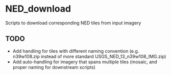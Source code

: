 # NED_download
Scripts to download corresponding NED tiles from input imagery


## TODO
 - Add handling for tiles with different naming convention (e.g. n39w108.zip instead of more standard USGS_NED_13_n39w108_IMG.zip)  
 - Add auto-handling for imagery that spans multiple tiles (mosaic, and proper naming for downstream scripts)
